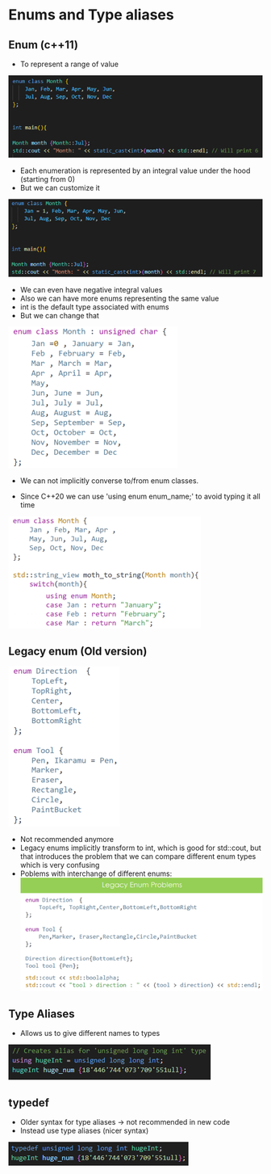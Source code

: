 # Enums and Type aliases

## Enum (c++11)

- To represent a range of value
  
![](Images/enum.png)

- Each enumeration is represented by an integral value under the hood (starting from 0)
- But we can customize it

![](Images/enum2.png)

- We can even have negative integral values 
- Also we can have more enums representing the same value
- int is the default type associated with enums 
- But we can change that

![](Images/enumCustom.png)

- We can not implicitly converse to/from enum classes.

- Since C++20 we can use 'using enum enum_name;' to avoid typing it all time

![](Images/usingEnum.png)

## Legacy enum (Old version)

![](Images/oldEnum.png)

- Not recommended anymore
- Legacy enums implicitly transform to int, which is good for std::cout, but that introduces the problem
  that we can compare different enum types which is very confusing
- Poblems with interchange of different enums:
  ![](Images/oldEnumsProblems.png)

## Type Aliases

- Allows us to give different names to types

![](Images/typeAlias.png)

## typedef

- Older syntax for type aliases -> not recommended in new code
- Instead use type aliases (nicer syntax)

![](Images/typedef.png)